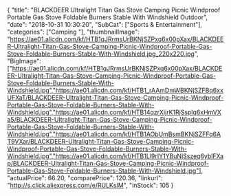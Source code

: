 {
	"title": "BLACKDEER Ultralight Titan Gas Stove Camping Picnic Windproof Portable Gas Stove Foldable Burners Stable With Windshield Outdoor",
	"date": "2018-10-31 10:30:20",
	"SubCat": ["Sports & Entertainment"],
	"categories": ["Camping "],
	"thumbnailImage": "https://ae01.alicdn.com/kf/HTB1qJRrmsUrBKNjSZPxq6x00pXax/BLACKDEER-Ultralight-Titan-Gas-Stove-Camping-Picnic-Windproof-Portable-Gas-Stove-Foldable-Burners-Stable-With-Windshield.jpg_220x220.jpg",
	"BigImage": ["https://ae01.alicdn.com/kf/HTB1qJRrmsUrBKNjSZPxq6x00pXax/BLACKDEER-Ultralight-Titan-Gas-Stove-Camping-Picnic-Windproof-Portable-Gas-Stove-Foldable-Burners-Stable-With-Windshield.jpg","https://ae01.alicdn.com/kf/HTB1_rAAmDmWBKNjSZFBq6xxUFXaT/BLACKDEER-Ultralight-Titan-Gas-Stove-Camping-Picnic-Windproof-Portable-Gas-Stove-Foldable-Burners-Stable-With-Windshield.jpg","https://ae01.alicdn.com/kf/HTB14qzrXijrK1RjSsplq6xHmVXa5/BLACKDEER-Ultralight-Titan-Gas-Stove-Camping-Picnic-Windproof-Portable-Gas-Stove-Foldable-Burners-Stable-With-Windshield.jpg","https://ae01.alicdn.com/kf/HTB1AObUmBsmBKNjSZFFq6AT9VXar/BLACKDEER-Ultralight-Titan-Gas-Stove-Camping-Picnic-Windproof-Portable-Gas-Stove-Foldable-Burners-Stable-With-Windshield.jpg","https://ae01.alicdn.com/kf/HTB1Ll9rIY1YBuNjSszeq6yblFXap/BLACKDEER-Ultralight-Titan-Gas-Stove-Camping-Picnic-Windproof-Portable-Gas-Stove-Foldable-Burners-Stable-With-Windshield.jpg"],
	"actualPrice": 66.20,
	"comparePrice": 120.36,
	"linkurl": "http://s.click.aliexpress.com/e/RULKsIM",
	"inStock": 105
}
